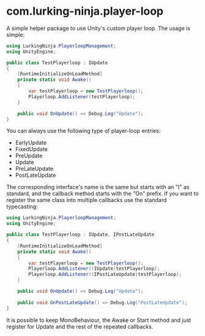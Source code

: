 # com.lurking-ninja.player-loop
A simple helper package to use Unity's custom player loop. The usage is simple:
```csharp
using LurkingNinja.PlayerloopManagement;
using UnityEngine;

public class TestPlayerloop : IUpdate
{
    [RuntimeInitializeOnLoadMethod]
    private static void Awake()
    {
        var testPlayerloop = new TestPlayerloop();
        Playerloop.AddListener(testPlayerloop);
    }

    public void OnUpdate() => Debug.Log("Update");
}
```

You can always use the following type of player-loop entries: 
- EarlyUpdate 
- FixedUpdate
- PreUpdate
- Update
- PreLateUpdate
- PostLateUpdate

The corresponding interface's name is the same but starts with an "I" as standard, and the callback method starts with the "On" prefix.
If you want to register the same class into multiple callbacks use the standard typecasting:
```csharp
using LurkingNinja.PlayerloopManagement;
using UnityEngine;

public class TestPlayerloop : IUpdate, IPostLateUpdate
{
    [RuntimeInitializeOnLoadMethod]
    private static void Awake()
    {
        var testPlayerloop = new TestPlayerloop();
        Playerloop.AddListener((IUpdate)testPlayerloop);
        Playerloop.AddListener((IPostLateUpdate)testPlayerloop);
    }

    public void OnUpdate() => Debug.Log("Update");
    
    public void OnPostLateUpdate() => Debug.Log("PostLateUpdate");
}
```

It is possible to keep MonoBehaviour, the Awake or Start method and just register for Update and the rest of the repeated callbacks.